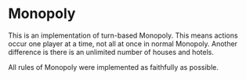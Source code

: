 # Monopoly

This is an implementation of turn-based Monopoly. This means actions occur one player at a time, not all at once in normal Monopoly. Another difference is there is an unlimited number of houses and hotels.

All rules of Monopoly were implemented as faithfully as possible.
